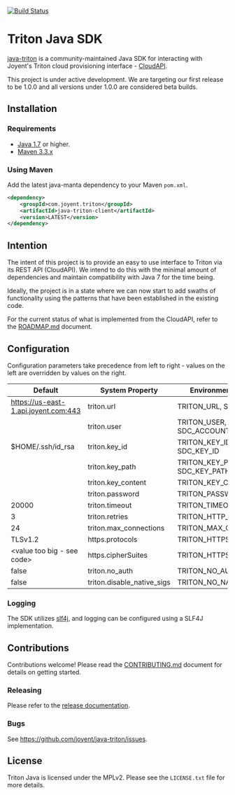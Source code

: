 [![Build Status](https://travis-ci.org/joyent/java-triton.svg?branch=master)](https://travis-ci.org/joyent/java-triton)

# Triton Java SDK

[java-triton](https://github.com/joyent/java-triton) is a community-maintained Java
SDK for interacting with Joyent's Triton cloud provisioning interface - 
[CloudAPI](https://apidocs.joyent.com/cloudapi/).

This project is under active development. We are targeting our first release to
be 1.0.0 and all versions under 1.0.0 are considered beta builds.

## Installation

### Requirements
* [Java 1.7](http://www.oracle.com/technetwork/java/javase/downloads/index.html) or higher.
* [Maven 3.3.x](https://maven.apache.org/)

### Using Maven
Add the latest java-manta dependency to your Maven `pom.xml`.

```xml
<dependency>
    <groupId>com.joyent.triton</groupId>
    <artifactId>java-triton-client</artifactId>
    <version>LATEST</version>
</dependency>
```

## Intention

The intent of this project is to provide an easy to use interface to Triton via
its REST API (CloudAPI). We intend to do this with the minimal amount of 
dependencies and maintain compatibility with Java 7 for the time being.

Ideally, the project is in a state where we can now start to add swaths of
functionality using the patterns that have been established in the existing 
code.

For the current status of what is implemented from the CloudAPI, refer to the
[ROADMAP.md](ROADMAP.md) document.

## Configuration 

Configuration parameters take precedence from left to right - values on the
left are overridden by values on the right.

| Default                              | System Property            | Environment Variable               |
|--------------------------------------|----------------------------|------------------------------------|
| https://us-east-1.api.joyent.com:443 | triton.url                 | TRITON_URL, SDC_URL                |
|                                      | triton.user                | TRITON_USER, SDC_USER, SDC_ACCOUNT |                |
| $HOME/.ssh/id_rsa                    | triton.key_id              | TRITON_KEY_ID, SDC_KEY_ID          |
|                                      | triton.key_path            | TRITON_KEY_PATH, SDC_KEY_PATH      |
|                                      | triton.key_content         | TRITON_KEY_CONTENT                 |
|                                      | triton.password            | TRITON_PASSWORD                    |
| 20000                                | triton.timeout             | TRITON_TIMEOUT                     |
| 3                                    | triton.retries             | TRITON_HTTP_RETRIES                |
| 24                                   | triton.max_connections     | TRITON_MAX_CONNS                   |
| TLSv1.2                              | https.protocols            | TRITON_HTTPS_PROTOCOLS             |
| <value too big - see code>           | https.cipherSuites         | TRITON_HTTPS_CIPHERS               |
| false                                | triton.no_auth             | TRITON_NO_AUTH                     |
| false                                | triton.disable_native_sigs | TRITON_NO_NATIVE_SIGS              |

### Logging

The SDK utilizes [slf4j](http://www.slf4j.org/), and logging
can be configured using a SLF4J implementation.

## Contributions

Contributions welcome! Please read the [CONTRIBUTING.md](CONTRIBUTING.md) document for details
on getting started.

### Releasing

Please refer to the [release documentation](RELEASING.md).

### Bugs

See <https://github.com/joyent/java-triton/issues>.

## License
Triton Java is licensed under the MPLv2. Please see the `LICENSE.txt` file for more details.
